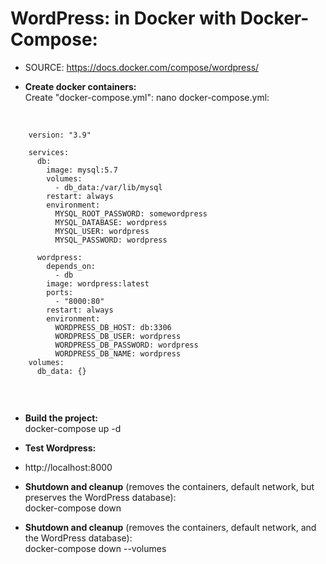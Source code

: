 # WordPress: in Docker with Docker-Compose:

- SOURCE: https://docs.docker.com/compose/wordpress/

- **Create docker containers:** <br />
Create "docker-compose.yml": nano docker-compose.yml: <br />
 <br />
 
```
    version: "3.9"
        
    services:
      db:
        image: mysql:5.7
        volumes:
          - db_data:/var/lib/mysql
        restart: always
        environment:
          MYSQL_ROOT_PASSWORD: somewordpress
          MYSQL_DATABASE: wordpress
          MYSQL_USER: wordpress
          MYSQL_PASSWORD: wordpress
        
      wordpress:
        depends_on:
          - db
        image: wordpress:latest
        ports:
          - "8000:80"
        restart: always
        environment:
          WORDPRESS_DB_HOST: db:3306
          WORDPRESS_DB_USER: wordpress
          WORDPRESS_DB_PASSWORD: wordpress
          WORDPRESS_DB_NAME: wordpress
    volumes:
      db_data: {}
	  
```

<br />

- **Build the project:** <br />
docker-compose up -d <br />

- **Test Wordpress:** <br />
- http://localhost:8000 <br />

- **Shutdown and cleanup** (removes the containers, default network, but preserves the WordPress database): <br />
docker-compose down <br />

- **Shutdown and cleanup** (removes the containers, default network, and the WordPress database): <br />
docker-compose down --volumes <br />
